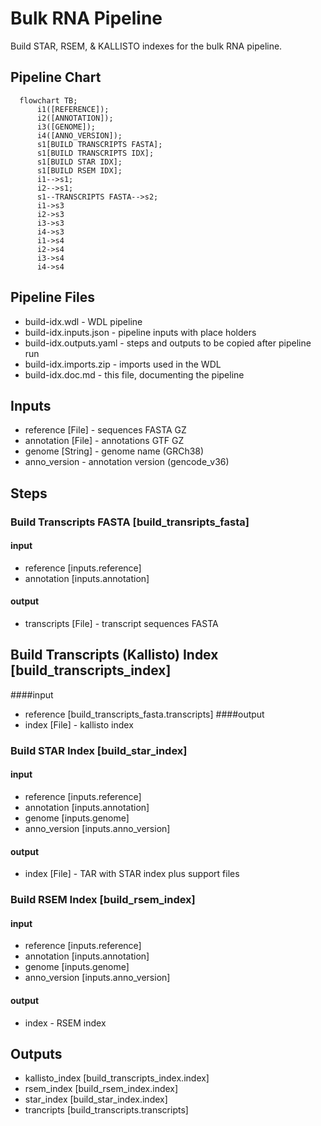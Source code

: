 # Bulk RNA Pipeline

Build STAR, RSEM, & KALLISTO indexes for the bulk RNA pipeline.

## Pipeline Chart
```mermaid
  flowchart TB;
      i1([REFERENCE]);
      i2([ANNOTATION]);
      i3([GENOME]);
      i4([ANNO_VERSION]);
      s1[BUILD TRANSCRIPTS FASTA];
      s1[BUILD TRANSCRIPTS IDX];
      s1[BUILD STAR IDX];
      s1[BUILD RSEM IDX];
      i1-->s1;
      i2-->s1;
      s1--TRANSCRIPTS FASTA-->s2;
      i1->s3
      i2->s3
      i3->s3
      i4->s3
      i1->s4
      i2->s4
      i3->s4
      i4->s4
```

## Pipeline Files
* build-idx.wdl - WDL pipeline
* build-idx.inputs.json - pipeline inputs with place holders
* build-idx.outputs.yaml - steps and outputs to be copied after pipeline run
* build-idx.imports.zip - imports used in the WDL
* build-idx.doc.md - this file, documenting the pipeline

## Inputs
* reference [File] - sequences FASTA GZ
* annotation [File] - annotations GTF GZ
* genome [String] - genome name (GRCh38)
* anno_version - annotation version (gencode_v36)

## Steps
### Build Transcripts FASTA [build_transripts_fasta]
#### input
* reference [inputs.reference]
* annotation [inputs.annotation]
#### output
* transcripts [File] - transcript sequences FASTA

## Build Transcripts (Kallisto) Index [build_transcripts_index]
####input
* reference [build_transcripts_fasta.transcripts]
####output
* index [File] - kallisto index

### Build STAR Index [build_star_index]
#### input
* reference [inputs.reference]
* annotation [inputs.annotation]
* genome [inputs.genome]
* anno_version [inputs.anno_version]
#### output
* index [File] - TAR with STAR index plus support files

### Build RSEM Index [build_rsem_index]
#### input
* reference [inputs.reference]
* annotation [inputs.annotation]
* genome [inputs.genome]
* anno_version [inputs.anno_version]
#### output
* index - RSEM index

## Outputs
* kallisto_index [build_transcripts_index.index]
* rsem_index [build_rsem_index.index]
* star_index [build_star_index.index]
* trancripts [build_transcripts.transcripts]
